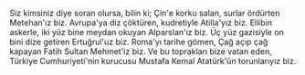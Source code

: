 Siz kimsiniz diye soran olursa, bilin ki;
Çin'e korku salan, surlar ördürten Metehan'ız biz.
Avrupa'ya diz çöktüren, kudretiyle Atilla'yız biz.
Ellibin askerle, iki yüz bine meydan okuyan Alparslan'ız biz.
Üç yüz gazisiyle on bini dize getiren Ertuğrul'uz biz.
Roma'yı tarihe gömen,
Çağ açıp çağ kapayan Fatih Sultan Mehmet'iz biz.
Ve bu toprakları bize vatan eden,
Türkiye Cumhuriyeti'nin kurucusu Mustafa Kemal Atatürk'ün torunlarıyız biz.
